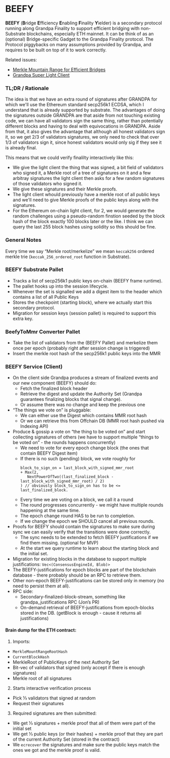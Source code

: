 # BEEFY
**BEEFY** (**B**ridge **E**fficiency **E**nabling **F**inality **Y**ielder) is a secondary protocol running along Grandpa Finality to support efficient bridging with non-Substrate blockchains, especially ETH mainnet. It can be think of as an (optional) Bridge-specific Gadget to the Grandpa Finality protocol.
The Protocol piggybacks on many assumptions provided by Grandpa, and requires to be built on top of it to work correctly.

Related issues:
- [Merkle Mountain Range for Efficient Bridges](https://github.com/paritytech/parity-bridges-common/issues/263)
- [Grandpa Super Light Client](https://github.com/paritytech/parity-bridges-common/issues/323)

### TL;DR / Rationale

The idea is that we have an extra round of signatures after GRANDPA for which we'll use the Ethereum standard secp256k1 ECDSA, which I understand that is already supported by substrate.
The advantages of doing the signatures outside GRANDPA are that aside from not touching existing code, we can have all validators sign the same thing, rather than potentially different blocks and having to deal with equivocations in GRANDPA.
Aside from that, it also gives the advantage that although all honest validators sign it, so we get 2/3 of validators signatures, we only need to check that over 1/3 of validators sign it, since honest validators would only sig if they see it is already final.

This means that we could verify finalilty interactively like this:
- We give the light client the thing that was signed, a bit field of validators who signed it, a Merkle root of a tree of signatures on it and a few arbitray signatures the light client then asks for a few random signatures of those validators who signed it.
- We give these signatures and their Merkle proofs.
- The light client whould previously have a merkle root of all public keys and we'll need to give Merkle proofs of the public keys along with the signatures.
- For the Ethereum on-chain light client, for 2, we would generate the random challenges using a pseudo-random finstion seeded by the block hash of the block exactly 100 blocks later or the like. I think we can query the last 255 block hashes using solidity so this should be fine.


### General Notes
Every time we say “Merkle root/merkelize” we mean `keccak256` ordered merkle trie (`keccak_256_ordered_root` function in Substrate).

### BEEFY Substrate Pallet

- Tracks a list of secp256k1 public keys on-chain (BEEFY frame runtime).
- The pallet hooks up into the session lifecycle.
- Whenever the set is signalled we add a digest item to the header which contains a list of all Public Keys
- Stores the checkpoint (starting block), where we actually start this secondary protocol.
- Migration for session keys (session pallet) is required to support this extra key.

### BeefyToMmr Converter Pallet
- Take the list of validators from the (BEEFY Pallet) and merkelize them once per epoch (probably right after session change is triggered)
- Insert the merkle root hash of the secp256k1 public keys into the MMR

### BEEFY Service (Client)
- On the client side Grandpa produces a stream of finalized events and our new component (BEEFY) should do:
  - Fetch the finalized block header
  - Retrieve the digest and update the Authority Set (Grandpa guarantees finalizing blocks that signal change).
  - Or assume there was no change and keep the previous one 
- “The things we vote on” is pluggable:
  - We can either use the Digest which contains MMR root hash
  - Or we can retrieve this from Offchain DB (MMR root hash pushed via Indexing API)
- Produce & gossip a vote on “the thing to be voted on” and start collecting signatures of others (we have to support multiple “things to be voted on” - the rounds happens concurrently)
  - We need to vote for every epoch change block (the ones that contain BEEFY Digest item)
  - If there is no such (pending) block, we vote roughly for 
    ```
    block_to_sign_on = last_block_with_signed_mmr_root 
    + Max(2, 
       NextPowerOfTwo((last_finalized_block - last_block_with_signed_mmr_root) / 2)
    ) // obviously block_to_sign_on has to be <= last_finalized_block.
    ```
  - Every time we are voting on a block, we call it a round 
  - The round progresses concurrently - we might have multiple rounds happening at the same time.
  - The epoch change round HAS to be run to completion.
  - If we change the epoch we SHOULD cancel all previous rounds.
- Proofs for BEEFY should contain the signatures to make sure during sync we can easily verify that the transitions were done correctly.
  - The sync needs to be extended to fetch BEEFY justifications if we find them missing. (optional for MVP)
  - At the start we query runtime to learn about the starting block and the initial set.
- Migration for existing blocks in the database to support multiple justifications: `Vec<(ConsensusEngineId, Blob)>`
- The BEEFY-justifications for epoch blocks are part of the blockchain database - there probably should be an RPC to retrieve them.
- Other non-epoch BEEFY-justifications can be stored only in memory (no need to persist them at all).
- RPC side:
  - Secondary-finalized-block-stream, something like grandpa_justifications RPC (Jon’s PR)
  - On-demand retrieval of BEEFY-justifications from epoch-blocks stored in the DB. (getBlock is enough - cause it returns all justifications)

#### Brain dump for the ETH contract:
1. Imports:
  - `MerkleMountRangeRootHash`
  - `CurrentBlockHash`
  - MerkleRoot of PublicKeys of the next Authority Set
  - Bit-vec of validators that signed (only accept if there is enough signatures)
  - Merkle root of all signatures
2. Starts interactive verification process
  - Pick ⅓ validators that signed at random
  - Request their signatures
3. Required signatures are then submitted:
  - We get ⅓ signatures + merkle proof that all of them were part of the initial set
  - We get ⅓ public keys (or their hashes) + merkle proof that they are part of the current Authority Set (stored in the contract)
  - We `ecrecover` the signatures and make sure the public keys match the ones we got and the merkle proof is valid.

